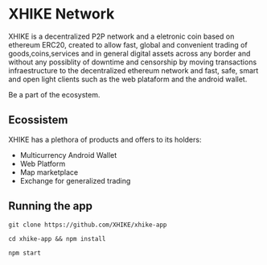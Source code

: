 # XHIKE Network
XHIKE is a decentralized P2P network and a eletronic coin based on ethereum ERC20, created to allow fast, global and convenient trading of goods,coins,services and in general digital assets across any border and without any possiblity of downtime and censorship by moving transactions infraestructure to the decentralized ethereum network and fast, safe, smart and open light clients such as the web plataform and the android wallet.<br/>

Be a part of the ecosystem.

## Ecossistem
XHIKE has a plethora of products and offers to its holders:

* Multicurrency Android Wallet
* Web Platform
* Map marketplace
* Exchange for generalized trading

## Running the app

    git clone https://github.com/XHIKE/xhike-app

    cd xhike-app && npm install

    npm start